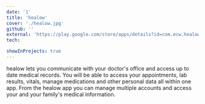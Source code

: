 ```yaml
---
date: '1'
title: 'healow'
cover: './healow.jpg'
github: ''
external: 'https://play.google.com/store/apps/details?id=com.ecw.healow&hl=en_US'
tech:

showInProjects: true
---
```


healow lets you communicate with your doctor's office and access up to date medical records. You will be able to access your appointments, lab results, vitals, manage medications and other personal data all within one app. From the healow app you can manage multiple accounts and access your and your family's medical information.
